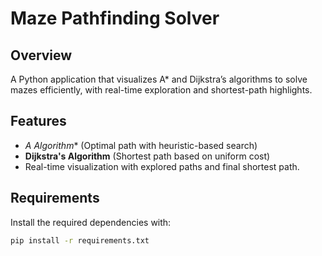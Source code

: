 # Maze Pathfinding Solver

## Overview
A Python application that visualizes A* and Dijkstra’s algorithms to solve mazes efficiently, with real-time exploration and shortest-path highlights.

## Features
- **A* Algorithm** (Optimal path with heuristic-based search)
- **Dijkstra's Algorithm** (Shortest path based on uniform cost)
- Real-time visualization with explored paths and final shortest path.

## Requirements
Install the required dependencies with:
```bash
pip install -r requirements.txt

